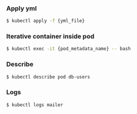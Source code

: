 ### Apply yml

```bash
$ kubectl apply -f {yml_file}
```

### Iterative container inside pod

```bash
$ kubectl exec -it {pod_metadata_name} -- bash
```

### Describe

```bash
$ kubectl describe pod db-users
```

### Logs

```bash
$ kubectl logs mailer
```
